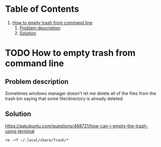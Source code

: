 
# Table of Contents

1.  [How to empty trash from command line](#orgc40a357)
    1.  [Problem description](#org72f318d)
    2.  [Solution](#org7d914cd)



<a id="orgc40a357"></a>

# TODO How to empty trash from command line


<a id="org72f318d"></a>

## Problem description

Sometimes windows manager doesn't let me delete all of the files
from the trash bin saying that some file/directory is already
deleted.


<a id="org7d914cd"></a>

## Solution

<https://askubuntu.com/questions/468721/how-can-i-empty-the-trash-using-terminal>

    rm -rf ~/.local/share/Trash/*

